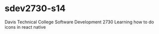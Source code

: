 # sdev2730-s14
Davis Technical College
Software Development 2730
Learning how to do icons in react native
